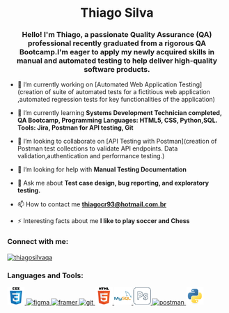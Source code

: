 <h1 align="center">Thiago Silva</h1>

<h3 align="center">Hello! I'm Thiago, a passionate Quality Assurance (QA) professional recently graduated from a rigorous QA Bootcamp.I'm eager to apply my newly acquired skills in manual and automated testing to help deliver high-quality software products.</h3>

- 🔭 I’m currently working on [Automated Web Application Testing](creation of suite of automated tests for a fictitious web application ,automated regression tests for key functionalities of the application)

- 🌱 I’m currently learning **Systems Development Technician completed, QA Bootcamp, Programming Languages: HTML5, CSS, Python,SQL. Tools: Jira, Postman for API testing, Git**

- 👯 I’m looking to collaborate on [API Testing with Postman](creation of Postman test collections to validate API endpoints. Data validation,authentication and performance testing.)

- 🤝 I’m looking for help with **Manual Testing Documentation**

- 💬 Ask me about **Test case design, bug reporting, and exploratory testing.**

- 📫 How to contact me **thiagocr93@hotmail.com.br**

- ⚡ Interesting facts about me **I like to play soccer and Chess**

<h3 align="left">Connect with me:</h3>
<p align="left">
<a href="https://linkedin.com/in/thiagosilvaqa" target="blank"><img align="center" src="https://raw.githubusercontent.com/rahuldkjain/github-profile-readme-generator/master/src/images/icons/Social/linked-in-alt.svg" alt="thiagosilvaqa" height="30" width="40" /></a>
</p>

<h3 align="left">Languages and Tools:</h3>
<p align="left"> <a href="https://www.w3schools.com/css/" target="_blank" rel="noreferrer"> <img src="https://raw.githubusercontent.com/devicons/devicon/master/icons/css3/css3-original-wordmark.svg" alt="css3" width="40" height="40"/> </a> <a href="https://www.figma.com/" target="_blank" rel="noreferrer"> <img src="https://www.vectorlogo.zone/logos/figma/figma-icon.svg" alt="figma" width="40" height="40"/> </a> <a href="https://www.framer.com/" target="_blank" rel="noreferrer"> <img src="https://www.vectorlogo.zone/logos/framer/framer-icon.svg" alt="framer" width="40" height="40"/> </a> <a href="https://git-scm.com/" target="_blank" rel="noreferrer"> <img src="https://www.vectorlogo.zone/logos/git-scm/git-scm-icon.svg" alt="git" width="40" height="40"/> </a> <a href="https://www.w3.org/html/" target="_blank" rel="noreferrer"> <img src="https://raw.githubusercontent.com/devicons/devicon/master/icons/html5/html5-original-wordmark.svg" alt="html5" width="40" height="40"/> </a> <a href="https://www.mysql.com/" target="_blank" rel="noreferrer"> <img src="https://raw.githubusercontent.com/devicons/devicon/master/icons/mysql/mysql-original-wordmark.svg" alt="mysql" width="40" height="40"/> </a> <a href="https://www.photoshop.com/en" target="_blank" rel="noreferrer"> <img src="https://raw.githubusercontent.com/devicons/devicon/master/icons/photoshop/photoshop-line.svg" alt="photoshop" width="40" height="40"/> </a> <a href="https://postman.com" target="_blank" rel="noreferrer"> <img src="https://www.vectorlogo.zone/logos/getpostman/getpostman-icon.svg" alt="postman" width="40" height="40"/> </a> <a href="https://www.python.org" target="_blank" rel="noreferrer"> <img src="https://raw.githubusercontent.com/devicons/devicon/master/icons/python/python-original.svg" alt="python" width="40" height="40"/> </a> </p>
